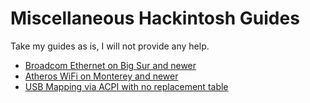 # Miscellaneous Hackintosh Guides

Take my guides as is, I will not provide any help.


* [Broadcom Ethernet on Big Sur and newer](Broadcom_Ethernet_BigSur_and_newer)
* [Atheros WiFi on Monterey and newer](Atheros_Wifi_Monterey_and_newer)
* [USB Mapping via ACPI with no replacement table](SSDT_USB_Mapping)
